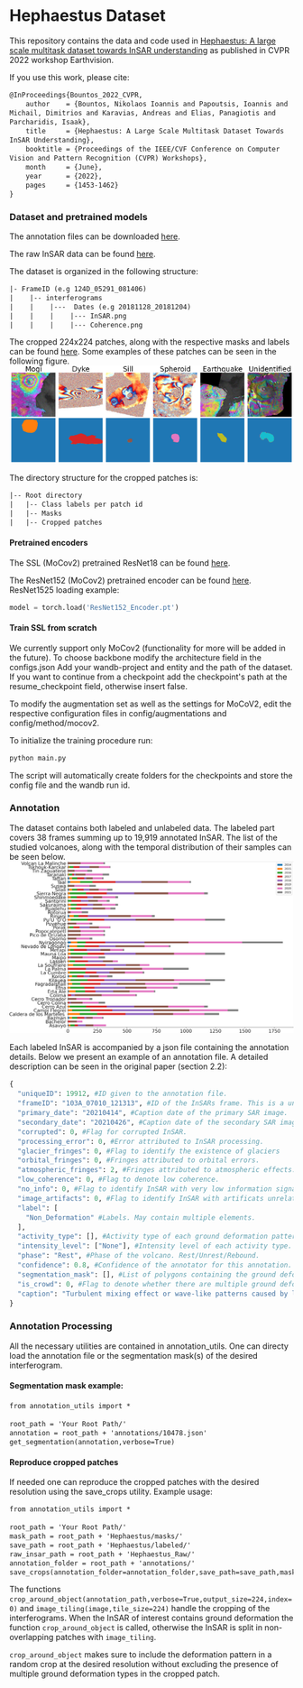 # Hephaestus Dataset

This repository contains the data and code used in [Hephaestus: A large scale multitask dataset towards InSAR understanding](https://openaccess.thecvf.com/content/CVPR2022W/EarthVision/papers/Bountos_Hephaestus_A_Large_Scale_Multitask_Dataset_Towards_InSAR_Understanding_CVPRW_2022_paper.pdf) as published in CVPR 2022 workshop Earthvision.

If you use this work, please cite:
```
@InProceedings{Bountos_2022_CVPR,
    author    = {Bountos, Nikolaos Ioannis and Papoutsis, Ioannis and Michail, Dimitrios and Karavias, Andreas and Elias, Panagiotis and Parcharidis, Isaak},
    title     = {Hephaestus: A Large Scale Multitask Dataset Towards InSAR Understanding},
    booktitle = {Proceedings of the IEEE/CVF Conference on Computer Vision and Pattern Recognition (CVPR) Workshops},
    month     = {June},
    year      = {2022},
    pages     = {1453-1462}
}
```


### Dataset and pretrained models

The annotation files can be downloaded [here](https://www.dropbox.com/s/i08mz5514gczksz/annotations_hephaestus.zip?dl=0).

The raw InSAR data can be found [here](https://www.dropbox.com/s/uhyr4gefregqvdx/Hephaestus_Raw.zip?dl=0).

The dataset is organized in the following structure:
```
|- FrameID (e.g 124D_05291_081406)
|    |-- interferograms
|    |    |---  Dates (e.g 20181128_20181204)
|    |    |    |--- InSAR.png
|    |    |    |--- Coherence.png
```

The cropped 224x224 patches, along with the respective masks and labels can be found [here](https://www.dropbox.com/s/2bkpj79jepk0vks/Hephaestus_Classification.zip?dl=0).
Some examples of these patches can be seen in the following figure. ![figure](examples.png)

The directory structure for the cropped patches is:

```
|-- Root directory
|   |-- Class labels per patch id
|   |-- Masks
|   |-- Cropped patches
```
#### Pretrained encoders
The SSL (MoCov2) pretrained ResNet18 can be found [here](https://www.dropbox.com/s/t5w8x44p32gacf3/ResNet18-MocoV2.pth.tar?dl=0).

The ResNet152 (MoCov2) pretrained encoder can be found [here]().
ResNet1525 loading example:
```python
model = torch.load('ResNet152_Encoder.pt')
```

#### Train SSL from scratch
We currently support only MoCov2 (functionality for more will be added in the future). To choose backbone modify the architecture field in the configs.json
Add your wandb-project and entity and the path of the dataset. If you want to continue from a checkpoint add the checkpoint's path at the resume_checkpoint field, otherwise insert false.

To modify the augmentation set as well as the settings for MoCoV2, edit the respective configuration files in config/augmentations and config/method/mocov2.

To initialize the training procedure run:
```python
python main.py
```
The script will automatically create folders for the checkpoints and store the config file and the wandb run id.

### Annotation

The dataset contains both labeled and unlabeled data. The labeled part covers 38 frames summing up to 19,919 annotated InSAR.
The list of the studied volcanoes, along with the temporal distribution of their samples can be seen below. ![below](volcano_distribution.png)

Each labeled InSAR is accompanied by a json file containing the annotation details. Below we present an example of an annotation file. A detailed description can be seen in the original paper (section 2.2):
```python
{
  "uniqueID": 19912, #ID given to the annotation file.
  "frameID": "103A_07010_121313", #ID of the InSARs frame. This is a unique location identifier.
  "primary_date": "20210414", #Caption date of the primary SAR image.
  "secondary_date": "20210426", #Caption date of the secondary SAR image.
  "corrupted": 0, #Flag for corrupted InSAR.
  "processing_error": 0, #Error attributed to InSAR processing.
  "glacier_fringes": 0, #Flag to identify the existence of glaciers
  "orbital_fringes": 0, #Fringes attributed to orbital errors.
  "atmospheric_fringes": 2, #Fringes attributed to atmospheric effects. Its value ranges from 0 to 3 with 0 denoting is absense.
  "low_coherence": 0, #Flag to denote low coherence.
  "no_info": 0, #Flag to identify InSAR with very low information signal.
  "image_artifacts": 0, #Flag to identify InSAR with artificats unrelated to interferograms.
  "label": [ 
    "Non_Deformation" #Labels. May contain multiple elements.
  ],
  "activity_type": [], #Activity type of each ground deformation pattern.
  "intensity_level": ["None"], #Intensity level of each activity type.
  "phase": "Rest", #Phase of the volcano. Rest/Unrest/Rebound.
  "confidence": 0.8, #Confidence of the annotator for this annotation.
  "segmentation_mask": [], #List of polygons containing the ground deformation patterns.
  "is_crowd": 0, #Flag to denote whether there are multiple ground deformation patterns in the InSAR.
  "caption": "Turbulent mixing effect or wave-like patterns caused by liquid and solid particles of the atmosphere can be detected around the area. No deformation activity can be detected."
}
```

### Annotation Processing

All the necessary utilities are contained in annotation_utils. One can directy load the annotation file or the segmentation mask(s) of the desired interferogram.

#### Segmentation mask example:

```
from annotation_utils import *

root_path = 'Your Root Path/'
annotation = root_path + 'annotations/10478.json'
get_segmentation(annotation,verbose=True)

```

#### Reproduce cropped patches

If needed one can reproduce the cropped patches with the desired resolution using the save_crops utility. 
Example usage:
```
from annotation_utils import *

root_path = 'Your Root Path/'
mask_path = root_path + 'Hephaestus/masks/'
save_path = root_path + 'Hephaestus/labeled/'
raw_insar_path = root_path + 'Hephaestus_Raw/'
annotation_folder = root_path + 'annotations/'
save_crops(annotation_folder=annotation_folder,save_path=save_path,mask_path=mask_path,raw_insar_path=raw_insar_path,verbose=False)
```

The functions 
`crop_around_object(annotation_path,verbose=True,output_size=224,index=0)` and `image_tiling(image,tile_size=224)` handle the cropping of the interferograms. When the InSAR of interest contains ground deformation the function `crop_around_object` is called, otherwise the InSAR is split in non-overlapping patches with `image_tiling`. 

`crop_around_object` makes sure to include the deformation pattern in a random crop at the desired resolution without excluding the presence of multiple ground deformation types in the cropped patch.




